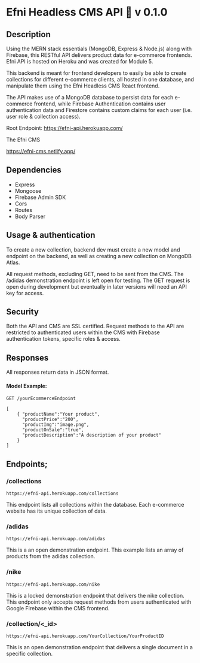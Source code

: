 # Efni Headless CMS API :rocket: v 0.1.0


## Description

Using the MERN stack essentials (MongoDB, Express & Node.js) along with Firebase, this RESTful API delivers product data for e-commerce frontends. Efni API is hosted on Heroku and was created for Module 5.

This backend is meant for frontend developers to easily be able to create collections for different e-commerce clients, all hosted in one database, and manipulate them using the Efni Headless CMS React frontend.

The API makes use of a MongoDB database to persist data for each e-commerce frontend, while Firebase Authentication contains user authentication data and Firestore contains custom claims for each user (i.e. user role & collection access).

Root Endpoint:
https://efni-api.herokuapp.com/


The Efni CMS 

https://efni-cms.netlify.app/

## Dependencies

- Express
- Mongoose
- Firebase Admin SDK
- Cors
- Routes
- Body Parser


## Usage & authentication

To create a new collection, backend dev must create a new model and endpoint on the backend, as well as creating a new collection on MongoDB Atlas.

All request methods, excluding GET, need to be sent from the CMS. The /adidas demonstration endpoint is left open for testing. The GET request is open during development but eventually in later versions will need an API key for access.


## Security
Both the API and CMS are SSL certified. Request methods to the API are restricted to authenticated users within the CMS with Firebase authentication tokens, specific roles & access. 


## Responses
All responses return data in JSON format.


#### Model Example:
```
GET /yourEcommerceEndpoint
```

```
[
    { "productName":"Your product",
      "productPrice":"200",
      "productImg":"image.png",
      "productOnSale":"true",
      "productDescription":"A description of your product"
    }
]
```

## Endpoints;




### /collections

```
https://efni-api.herokuapp.com/collections
```

This endpoint lists all collections within the database. Each e-commerce website has its unique collection of data. 

### /adidas

```
https://efni-api.herokuapp.com/adidas
```
This is a an open demonstration endpoint. This example lists an array of products from the adidas collection.


### /nike

```
https://efni-api.herokuapp.com/nike
```
This is a locked demonstration endpoint that delivers the nike collection. This endpoint only accepts request methods from users authenticated with Google Firebase within the CMS frontend.



### /collection/<_id>

```
https://efni-api.herokuapp.com/YourCollection/YourProductID
```

This is an open demonstration endpoint that delivers a single document in a specific collection.


#
